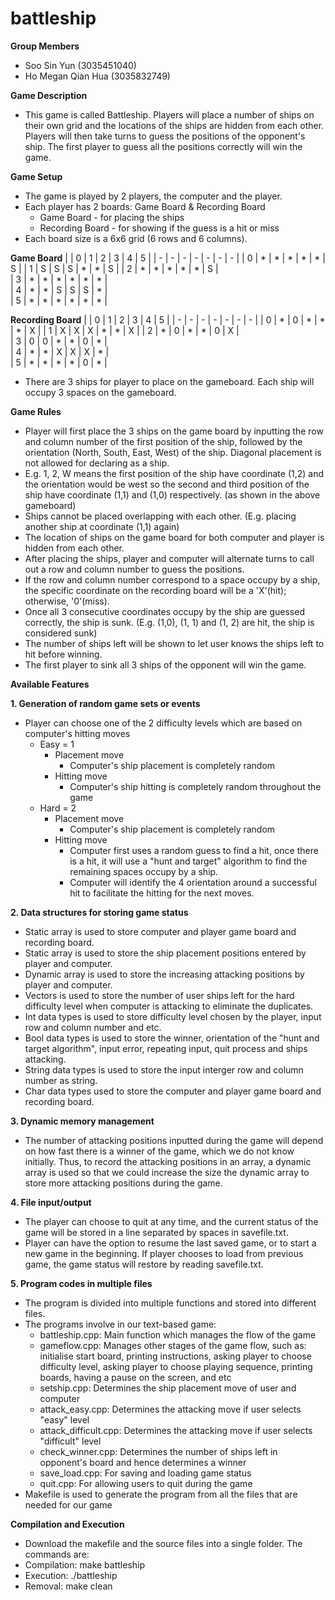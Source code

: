# battleship

**Group Members**

- Soo Sin Yun (3035451040)
- Ho Megan Qian Hua (3035832749)

**Game Description**
- This game is called Battleship. Players will place a number of ships on their own grid and the locations of the ships are hidden from each other. Players will then take turns to guess the positions of the opponent's ship. The first player to guess all the positions correctly will win the game.

**Game Setup**
- The game is played by 2 players, the computer and the player.
- Each player has 2 boards: Game Board & Recording Board
  - Game Board - for placing the ships
  - Recording Board - for showing if the guess is a hit or miss
- Each board size is a 6x6 grid (6 rows and 6 columns).

**Game Board**
|   | 0 | 1 | 2 | 3 | 4 | 5 |
| - | - | - | - | - | - | - |
| 0 | * | * | * | * | * | S | 
| 1 | S | S | S | * | * | S |
| 2 | * | * | * | * | * | S |           
| 3 | * | * | * | * | * | * |        
| 4 | * | * | S | S | S | * |            
| 5 | * | * | * | * | * | * |            


**Recording Board**
|   | 0 | 1 | 2 | 3 | 4 | 5 |
| - | - | - | - | - | - | - |
| 0 | * | 0 | * | * | * | X | 
| 1 | X | X | X | * | * | X |
| 2 | * | 0 | * | * | 0 | X |           
| 3 | 0 | 0 | * | * | 0 | * |        
| 4 | * | * | X | X | X | * |            
| 5 | * | * | * | * | 0 | * | 
  
- There are 3 ships for player to place on the gameboard. Each ship will occupy 3 spaces on the gameboard.

**Game Rules**
- Player will first place the 3 ships on the game board by inputting the row and column number of the first position of the ship, followed by the orientation (North, South, East, West) of the ship. Diagonal placement is not allowed for declaring as a ship.
- E.g. 1, 2, W means the first position of the ship have coordinate (1,2) and the orientation would be west so the second and third position of the ship have coordinate (1,1) and (1,0) respectively. (as shown in the above gameboard)
- Ships cannot be placed overlapping with each other. (E.g. placing another ship at coordinate (1,1) again)
- The location of ships on the game board for both computer and player is hidden from each other.
- After placing the ships, player and computer will alternate turns to call out a row and column number to guess the positions.
- If the row and column number correspond to a space occupy by a ship, the specific coordinate on the recording board will be a 'X'(hit); otherwise, '0'(miss).
- Once all 3 consecutive coordinates occupy by the ship are guessed correctly, the ship is sunk. (E.g. (1,0), (1, 1) and (1, 2) are hit, the ship is considered sunk)
- The number of ships left will be shown to let user knows the ships left to hit before winning.
- The first player to sink all 3 ships of the opponent will win the game.

**Available Features**

**1. Generation of random game sets or events**
- Player can choose one of the 2 difficulty levels which are based on computer's hitting moves
  - Easy = 1
    - Placement move  
      -  Computer's ship placement is completely random 
    - Hitting move
      -  Computer's ship hitting is completely random throughout the game
  - Hard = 2
    - Placement move
      -  Computer's ship placement is completely random
    - Hitting move
      -  Computer first uses a random guess to find a hit, once there is a hit, it will use a "hunt and target" algorithm to find the remaining spaces occupy by a ship.
      -  Computer will identify the 4 orientation around a successful hit to facilitate the hitting for the next moves.


**2. Data structures for storing game status**
- Static array is used to store computer and player game board and recording board. 
- Static array is used to store the ship placement positions entered by player and computer.
- Dynamic array is used to store the increasing attacking positions by player and computer.
- Vectors is used to store the number of user ships left for the hard difficulty level when computer is attacking to eliminate the duplicates.
- Int data types is used to store difficulty level chosen by the player, input row and column number and etc.
- Bool data types is used to store the winner, orientation of the "hunt and target algorithm", input error, repeating input, quit process and ships attacking. 
- String data types is used to store the input interger row and column number as string.
- Char data types used to store the computer and player game board and recording board.

**3. Dynamic memory management**
- The number of attacking positions inputted during the game will depend on how fast there is a winner of the game, which we do not know initially. Thus, to record the attacking positions in an array, a dynamic array is used so that we could increase the size the dynamic array to store more attacking positions during the game.

**4. File input/output**
- The player can choose to quit at any time, and the current status of the game will be stored in a line separated by spaces in savefile.txt.
- Player can have the option to resume the last saved game, or to start a new game in the beginning. If player chooses to load from previous game, the game status will restore by reading savefile.txt.

**5. Program codes in multiple files**
- The program is divided into multiple functions and stored into different files.
- The programs involve in our text-based game:
  - battleship.cpp: Main function which manages the flow of the game
  - gameflow.cpp: Manages other stages of the game flow, such as: initialise start board, printing instructions, asking player to choose difficulty level, asking player to choose playing sequence, printing boards, having a pause on the screen, and etc
  - setship.cpp: Determines the ship placement move of user and computer
  - attack_easy.cpp: Determines the attacking move if user selects "easy" level
  - attack_difficult.cpp: Determines the attacking move if user selects "difficult" level
  - check_winner.cpp: Determines the number of ships left in opponent's board and hence determines a winner 
  - save_load.cpp: For saving and loading game status
  - quit.cpp: For allowing users to quit during the game
- Makefile is used to generate the program from all the files that are needed for our game


**Compilation and Execution**
- Download the makefile and the source files into a single folder. The commands are:
- Compilation: make battleship
- Execution: ./battleship
- Removal: make clean



    


